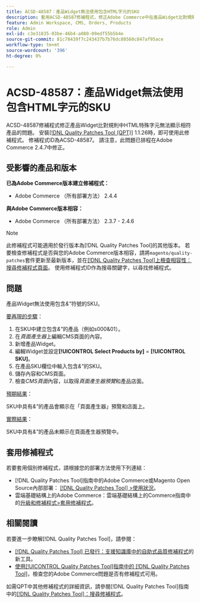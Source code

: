 ```yaml
---
title: ACSD-48587：產品Widget無法使用包含HTML字元的SKU
description: 套用ACSD-48587修補程式，修正Adobe Commerce中在產品Widget比對規則中HTML特殊字元無法顯示相符產品的問題。
feature: Admin Workspace, CMS, Orders, Products
role: Admin
exl-id: c3e31835-03be-46b4-a080-09edf55b5b4e
source-git-commit: 81c78439f7c243437b7b76dc80560c847af95ace
workflow-type: tm+mt
source-wordcount: '396'
ht-degree: 0%

---
```


# ACSD-48587：產品Widget無法使用包含HTML字元的SKU

ACSD-48587修補程式修正產品Widget比對規則中HTML特殊字元無法顯示相符產品的問題。 安裝[[!DNL Quality Patches Tool (QPT)]](https://experienceleague.adobe.com/en/docs/commerce-knowledge-base/kb/announcements/commerce-announcements/magento-quality-patches-released-new-tool-to-self-serve-quality-patches) 1.1.26時，即可使用此修補程式。 修補程式ID為ACSD-48587。 請注意，此問題已排程在Adobe Commerce 2.4.7中修正。

## 受影響的產品和版本

**已為Adobe Commerce版本建立修補程式：**

* Adobe Commerce （所有部署方法） 2.4.4

**與Adobe Commerce版本相容：**

* Adobe Commerce （所有部署方法） 2.3.7 - 2.4.6

>[!NOTE]
>
>此修補程式可能適用於發行版本為[!DNL Quality Patches Tool]的其他版本。 若要檢查修補程式是否與您的Adobe Commerce版本相容，請將`magento/quality-patches`套件更新至最新版本，並在[[!DNL Quality Patches Tool]上檢查相容性：搜尋修補程式頁面](https://experienceleague.adobe.com/tools/commerce-quality-patches/index.html)。 使用修補程式ID作為搜尋關鍵字，以尋找修補程式。

## 問題

產品Widget無法使用包含&#x200B;*&amp;&quot;*&#x200B;符號的SKU。

<u>要再現的步驟</u>：

1. 在SKU中建立包含&#x200B;*&amp;&quot;*&#x200B;的產品（例如s000&amp;01）。
1. 在&#x200B;*頁面產生器*&#x200B;上編輯CMS頁面的內容。
1. 新增產品Widget。
1. 編輯Widget並設定&#x200B;**[!UICONTROL Select Products by]** = **[!UICONTROL SKU]**。
1. 在產品SKU欄位中輸入包含&#x200B;*&amp;&quot;*&#x200B;的SKU。
1. 儲存內容和CMS頁面。
1. 檢查&#x200B;*CMS頁面*&#x200B;內容，以取得&#x200B;*頁面產生器預覽*&#x200B;和產品店面。

<u>預期結果</u>：

SKU中具有&#x200B;*&amp;&quot;*&#x200B;的產品會顯示在「頁面產生器」預覽和店面上。

<u>實際結果</u>：

SKU中具有&#x200B;*&amp;&quot;*&#x200B;的產品未顯示在頁面產生器預覽中。

## 套用修補程式

若要套用個別修補程式，請根據您的部署方法使用下列連結：

* [!DNL Quality Patches Tool]指南中的Adobe Commerce或Magento Open Source內部部署： [[!DNL Quality Patches Tool] >使用狀況](/help/tools/quality-patches-tool/usage.md)。
* 雲端基礎結構上的Adobe Commerce：雲端基礎結構上的Commerce指南中的[升級和修補程式>套用修補程式](https://experienceleague.adobe.com/docs/commerce-cloud-service/user-guide/develop/upgrade/apply-patches.html)。

## 相關閱讀

若要進一步瞭解[!DNL Quality Patches Tool]，請參閱：

* [[!DNL Quality Patches Tool] 已發行：支援知識庫中的自助式品質修補程式](https://experienceleague.adobe.com/en/docs/commerce-knowledge-base/kb/announcements/commerce-announcements/magento-quality-patches-released-new-tool-to-self-serve-quality-patches)的新工具。
* [使用[!UICONTROL Quality Patches Tool]指南中的 [!DNL Quality Patches Tool]](/help/tools/quality-patches-tool/patches-available-in-qpt/check-patch-for-magento-issue-with-magento-quality-patches.md)，檢查您的Adobe Commerce問題是否有修補程式可用。


如需QPT中其他修補程式的詳細資訊，請參閱[!DNL Quality Patches Tool]指南中的[[!DNL Quality Patches Tool]：搜尋修補程式](https://experienceleague.adobe.com/tools/commerce-quality-patches/index.html)。
